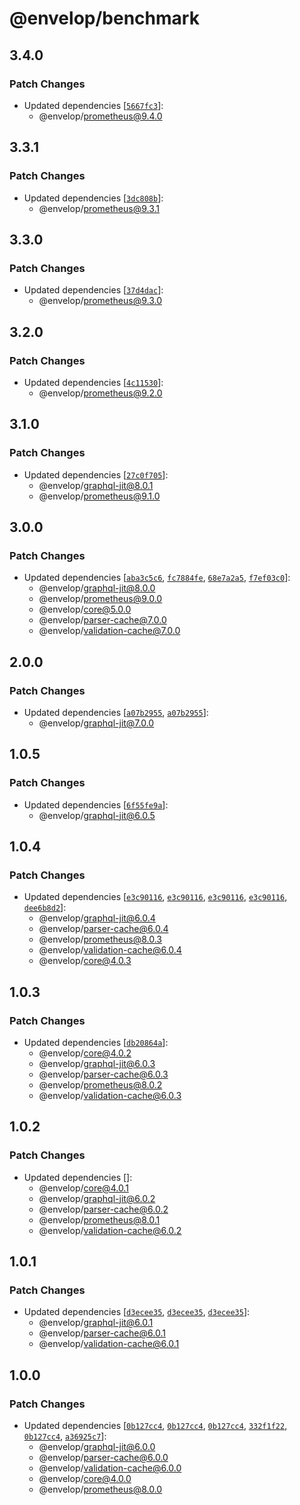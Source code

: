 # @envelop/benchmark

## 3.4.0

### Patch Changes

- Updated dependencies
  [[`5667fc3`](https://github.com/n1ru4l/envelop/commit/5667fc33435e6ba834b44db461bbd801351488ce)]:
  - @envelop/prometheus@9.4.0

## 3.3.1

### Patch Changes

- Updated dependencies
  [[`3dc808b`](https://github.com/n1ru4l/envelop/commit/3dc808bf4635d6a903ce1b073e592d63a06a0254)]:
  - @envelop/prometheus@9.3.1

## 3.3.0

### Patch Changes

- Updated dependencies
  [[`37d4dac`](https://github.com/n1ru4l/envelop/commit/37d4dac030738709a8fb818c78fc517f2d2b2ed2)]:
  - @envelop/prometheus@9.3.0

## 3.2.0

### Patch Changes

- Updated dependencies
  [[`4c11530`](https://github.com/n1ru4l/envelop/commit/4c115302d16fa6bf095f4397594d3b73ba3c532b)]:
  - @envelop/prometheus@9.2.0

## 3.1.0

### Patch Changes

- Updated dependencies
  [[`27c0f705`](https://github.com/n1ru4l/envelop/commit/27c0f705d5369cd8f8656a267cdc9e3207734360)]:
  - @envelop/graphql-jit@8.0.1
  - @envelop/prometheus@9.1.0

## 3.0.0

### Patch Changes

- Updated dependencies
  [[`aba3c5c6`](https://github.com/n1ru4l/envelop/commit/aba3c5c601f861b51c3ebe52ba379140622018ed),
  [`fc7884fe`](https://github.com/n1ru4l/envelop/commit/fc7884fe69771196788e5b1653075a9ef9c29ddf),
  [`68e7a2a5`](https://github.com/n1ru4l/envelop/commit/68e7a2a59a2f9872652b4bae28f30c3a2fb70487),
  [`f7ef03c0`](https://github.com/n1ru4l/envelop/commit/f7ef03c07ae1af3abf08de86bc95fe626bbc7913)]:
  - @envelop/graphql-jit@8.0.0
  - @envelop/prometheus@9.0.0
  - @envelop/core@5.0.0
  - @envelop/parser-cache@7.0.0
  - @envelop/validation-cache@7.0.0

## 2.0.0

### Patch Changes

- Updated dependencies
  [[`a07b2955`](https://github.com/n1ru4l/envelop/commit/a07b2955e37f261f96f30ca1cfb1f6d07179fb9b),
  [`a07b2955`](https://github.com/n1ru4l/envelop/commit/a07b2955e37f261f96f30ca1cfb1f6d07179fb9b)]:
  - @envelop/graphql-jit@7.0.0

## 1.0.5

### Patch Changes

- Updated dependencies
  [[`6f55fe9a`](https://github.com/n1ru4l/envelop/commit/6f55fe9a45f6f1c4f135b15c0a436f29082cc3f6)]:
  - @envelop/graphql-jit@6.0.5

## 1.0.4

### Patch Changes

- Updated dependencies
  [[`e3c90116`](https://github.com/n1ru4l/envelop/commit/e3c9011640b73aaede4e5e472a5d45aab947165c),
  [`e3c90116`](https://github.com/n1ru4l/envelop/commit/e3c9011640b73aaede4e5e472a5d45aab947165c),
  [`e3c90116`](https://github.com/n1ru4l/envelop/commit/e3c9011640b73aaede4e5e472a5d45aab947165c),
  [`e3c90116`](https://github.com/n1ru4l/envelop/commit/e3c9011640b73aaede4e5e472a5d45aab947165c),
  [`dee6b8d2`](https://github.com/n1ru4l/envelop/commit/dee6b8d215f21301660090037b6685e86d217593)]:
  - @envelop/graphql-jit@6.0.4
  - @envelop/parser-cache@6.0.4
  - @envelop/prometheus@8.0.3
  - @envelop/validation-cache@6.0.4
  - @envelop/core@4.0.3

## 1.0.3

### Patch Changes

- Updated dependencies
  [[`db20864a`](https://github.com/n1ru4l/envelop/commit/db20864aac3fcede3e265ae63b2e8cb4664ba23a)]:
  - @envelop/core@4.0.2
  - @envelop/graphql-jit@6.0.3
  - @envelop/parser-cache@6.0.3
  - @envelop/prometheus@8.0.2
  - @envelop/validation-cache@6.0.3

## 1.0.2

### Patch Changes

- Updated dependencies []:
  - @envelop/core@4.0.1
  - @envelop/graphql-jit@6.0.2
  - @envelop/parser-cache@6.0.2
  - @envelop/prometheus@8.0.1
  - @envelop/validation-cache@6.0.2

## 1.0.1

### Patch Changes

- Updated dependencies
  [[`d3ecee35`](https://github.com/n1ru4l/envelop/commit/d3ecee350883eabd99fd9fe4fa58c72a616cc6b5),
  [`d3ecee35`](https://github.com/n1ru4l/envelop/commit/d3ecee350883eabd99fd9fe4fa58c72a616cc6b5),
  [`d3ecee35`](https://github.com/n1ru4l/envelop/commit/d3ecee350883eabd99fd9fe4fa58c72a616cc6b5)]:
  - @envelop/graphql-jit@6.0.1
  - @envelop/parser-cache@6.0.1
  - @envelop/validation-cache@6.0.1

## 1.0.0

### Patch Changes

- Updated dependencies
  [[`0b127cc4`](https://github.com/n1ru4l/envelop/commit/0b127cc40f2e6a003a05cbeb0b6f004a08ada9d2),
  [`0b127cc4`](https://github.com/n1ru4l/envelop/commit/0b127cc40f2e6a003a05cbeb0b6f004a08ada9d2),
  [`0b127cc4`](https://github.com/n1ru4l/envelop/commit/0b127cc40f2e6a003a05cbeb0b6f004a08ada9d2),
  [`332f1f22`](https://github.com/n1ru4l/envelop/commit/332f1f221f655421a850adb834afe549d50b4fac),
  [`0b127cc4`](https://github.com/n1ru4l/envelop/commit/0b127cc40f2e6a003a05cbeb0b6f004a08ada9d2),
  [`a36925c7`](https://github.com/n1ru4l/envelop/commit/a36925c7df0538f88b51682e4e23f4b16f6fae2b)]:
  - @envelop/graphql-jit@6.0.0
  - @envelop/parser-cache@6.0.0
  - @envelop/validation-cache@6.0.0
  - @envelop/core@4.0.0
  - @envelop/prometheus@8.0.0

